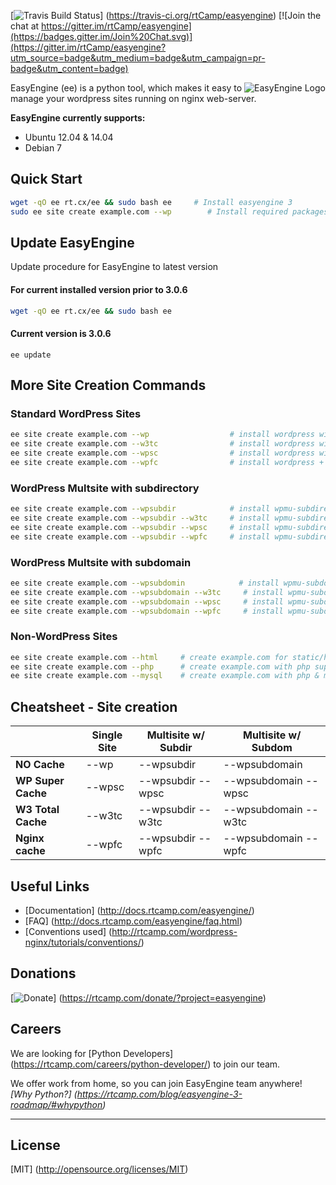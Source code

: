 [![Travis Build Status](https://travis-ci.org/rtCamp/easyengine.svg "Travis Build Status")] (https://travis-ci.org/rtCamp/easyengine)
[![Join the chat at https://gitter.im/rtCamp/easyengine](https://badges.gitter.im/Join%20Chat.svg)](https://gitter.im/rtCamp/easyengine?utm_source=badge&utm_medium=badge&utm_campaign=pr-badge&utm_content=badge)

<img src="https://d3qt5vpr7p9rgn.cloudfront.net/wp-content/uploads/2013/08/easy-engine-logo-2-RS1-240x184.png" alt="EasyEngine Logo" align="right" />

EasyEngine (ee) is a python tool, which makes it easy to manage your wordpress sites running on nginx web-server.

**EasyEngine currently supports:**

- Ubuntu 12.04 & 14.04
- Debian 7


## Quick Start

```bash
wget -qO ee rt.cx/ee && sudo bash ee     # Install easyengine 3
sudo ee site create example.com --wp        # Install required packages & setup WordPress on example.com
```

## Update EasyEngine


Update procedure for EasyEngine to latest version

#### For current installed version prior to 3.0.6
```bash
wget -qO ee rt.cx/ee && sudo bash ee

```
#### Current version is 3.0.6
```
ee update
```

## More Site Creation Commands

### Standard WordPress Sites

```bash
ee site create example.com --wp                  # install wordpress without any page caching
ee site create example.com --w3tc                # install wordpress with w3-total-cache plugin
ee site create example.com --wpsc                # install wordpress with wp-super-cache plugin
ee site create example.com --wpfc                # install wordpress + nginx fastcgi_cache
```

### WordPress Multsite with subdirectory

```bash
ee site create example.com --wpsubdir            # install wpmu-subdirectory without any page caching
ee site create example.com --wpsubdir --w3tc     # install wpmu-subdirectory with w3-total-cache plugin
ee site create example.com --wpsubdir --wpsc     # install wpmu-subdirectory with wp-super-cache plugin
ee site create example.com --wpsubdir --wpfc     # install wpmu-subdirectory + nginx fastcgi_cache
```

### WordPress Multsite with subdomain

```bash
ee site create example.com --wpsubdomin            # install wpmu-subdomain without any page caching
ee site create example.com --wpsubdomain --w3tc     # install wpmu-subdomain with w3-total-cache plugin
ee site create example.com --wpsubdomain --wpsc     # install wpmu-subdomain with wp-super-cache plugin
ee site create example.com --wpsubdomain --wpfc     # install wpmu-subdomain + nginx fastcgi_cache
```

### Non-WordPress Sites
```bash
ee site create example.com --html     # create example.com for static/html sites
ee site create example.com --php      # create example.com with php support
ee site create example.com --mysql    # create example.com with php & mysql support
```

## Cheatsheet - Site creation


|                    |  Single Site  | 	Multisite w/ Subdir  |	Multisite w/ Subdom  |
|--------------------|---------------|-----------------------|-----------------------|
| **NO Cache**       |  	  --wp     |	    --wpsubdir       |	     --wpsubdomain      |
| **WP Super Cache** |	  --wpsc     |	  --wpsubdir --wpsc  |  	--wpsubdomain --wpsc  |
| **W3 Total Cache** |    --w3tc     |	  --wpsubdir --w3tc  |  	--wpsubdomain --w3tc  |
| **Nginx cache**    |    --wpfc     |    --wpsubdir --wpfc  |  	--wpsubdomain --wpfc  |


## Useful Links
- [Documentation] (http://docs.rtcamp.com/easyengine/)
- [FAQ] (http://docs.rtcamp.com/easyengine/faq.html)
- [Conventions used] (http://rtcamp.com/wordpress-nginx/tutorials/conventions/)

## Donations

[![Donate](https://cloud.githubusercontent.com/assets/4115/5297691/c7b50292-7bd7-11e4-987b-2dc21069e756.png)]  (https://rtcamp.com/donate/?project=easyengine)

## Careers

We are looking for [Python Developers] (https://rtcamp.com/careers/python-developer/) to join our team.

We offer work from home, so you can join EasyEngine team anywhere! _[Why Python?] (https://rtcamp.com/blog/easyengine-3-roadmap/#whypython)_

---

## License
[MIT] (http://opensource.org/licenses/MIT)
